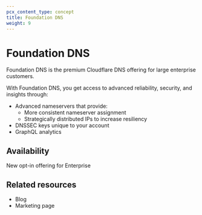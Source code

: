 ```yaml
---
pcx_content_type: concept
title: Foundation DNS
weight: 9
---
```


# Foundation DNS

Foundation DNS is the premium Cloudflare DNS offering for large enterprise customers.

With Foundation DNS, you get access to advanced reliability, security, and insights through:

* Advanced nameservers that provide:
    * More consistent nameserver assignment
    * Strategically distributed IPs to increase resiliency
* DNSSEC keys unique to your account
* GraphQL analytics

## Availability

New opt-in offering for Enterprise

## Related resources

* Blog
* Marketing page

